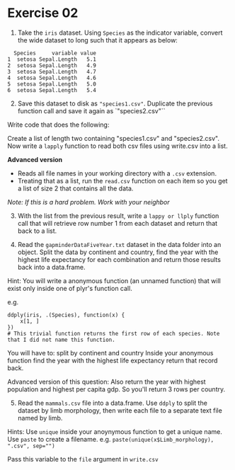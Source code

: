 
# Exercise 02

1. Take the `iris` dataset. Using `Species` as the indicator variable, convert the wide dataset to long such that it appears as below:

```
  Species     variable value
1  setosa Sepal.Length   5.1
2  setosa Sepal.Length   4.9
3  setosa Sepal.Length   4.7
4  setosa Sepal.Length   4.6
5  setosa Sepal.Length   5.0
6  setosa Sepal.Length   5.4
```

2.  Save this dataset to disk as `"species1.csv"`. Duplicate the previous function call and save it again as `"species2.csv"``

Write code that does the following:

Create a list of length two containing "species1.csv" and "species2.csv". 
Now write a `lapply` function to read both csv files using write.csv into a list.

__Advanced version__
* Reads all file names in your working directory with a `.csv` extension.  
* Treating that as a list, run the `read.csv` function on each item so you get a list of size 2 that contains all the data.

*Note: If this is a hard problem. Work with your neighbor*

3. With the list from the previous result, write a `lappy or llply` function call that will retrieve row number 1 from each dataset and return that back to a list.

4. Read the `gapminderDataFiveYear.txt` dataset in the data folder into an object. Split the data by continent and country, find the year with the highest life expectancy for each combination and return those results back into a data.frame. 

Hint: You will write a anonymous function (an unnamed function) that will exist only inside one of plyr's function call. 

e.g. 
```
ddply(iris, .(Species), function(x) {
    x[1, ]
})
# This trivial function returns the first row of each species. Note that I did not name this function.
```

You will have to:
    split by continent and country
    Inside your anonymous function find the year with the highest life expectancy
    return that record back.

Advanced version of this question: Also return the year with highest population and highest per capita gdp. So you'll return 3 rows per country. 


5. Read the `mammals.csv` file into a data.frame. Use `ddply` to split the dataset by limb morphology, then write each file to a separate text file named by limb.

Hints: Use `unique` inside your anoynymous function to get a unique name.
Use `paste` to create a filename. e.g. `paste(unique(x$Limb_morphology), ".csv", sep="")`

Pass this variable to the `file` argument in `write.csv`



